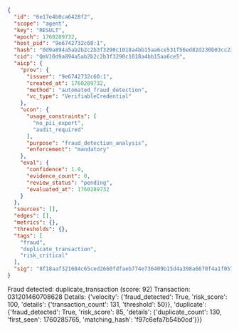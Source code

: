 ```json
{
  "id": "6e17e4b0ca6428f2",
  "scope": "agent",
  "key": "RESULT",
  "epoch": 1760289732,
  "host_pid": "9e6742732c60:1",
  "hash": "0d9a894a5ab2b2c2b3f3290c1018a4bb15aa6ce531f56ed82d230b03cc234985",
  "cid": "QmV10d9a894a5ab2b2c2b3f3290c1018a4bb15aa6ce5",
  "aicp": {
    "prov": {
      "issuer": "9e6742732c60:1",
      "created_at": 1760289732,
      "method": "automated_fraud_detection",
      "vc_type": "VerifiableCredential"
    },
    "ucon": {
      "usage_constraints": [
        "no_pii_export",
        "audit_required"
      ],
      "purpose": "fraud_detection_analysis",
      "enforcement": "mandatory"
    },
    "eval": {
      "confidence": 1.0,
      "evidence_count": 0,
      "review_status": "pending",
      "evaluated_at": 1760289732
    }
  },
  "sources": [],
  "edges": [],
  "metrics": {},
  "thresholds": {},
  "tags": [
    "fraud",
    "duplicate_transaction",
    "risk_critical"
  ],
  "sig": "8f18aaf321604c65ced2660fdfaeb774e736409b15d4a398a6670f4a1f057638"
}
```

Fraud detected: duplicate_transaction (score: 92)
Transaction: 031201460708628
Details: {'velocity': {'fraud_detected': True, 'risk_score': 100, 'details': {'transaction_count': 131, 'threshold': 50}}, 'duplicate': {'fraud_detected': True, 'risk_score': 85, 'details': {'duplicate_count': 130, 'first_seen': 1760285765, 'matching_hash': 'f97c6efa7b54b0cd'}}}